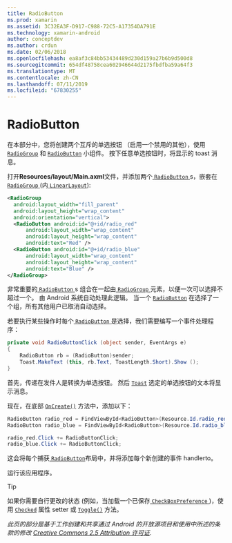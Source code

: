 ```yaml
---
title: RadioButton
ms.prod: xamarin
ms.assetid: 3C32EA3F-D917-C988-72C5-A17354DA791E
ms.technology: xamarin-android
author: conceptdev
ms.author: crdun
ms.date: 02/06/2018
ms.openlocfilehash: ea8af3c84bb53434489d230d159a27b6b9d500d8
ms.sourcegitcommit: 654df48758cea602946644d2175fbdfba59a64f3
ms.translationtype: MT
ms.contentlocale: zh-CN
ms.lasthandoff: 07/11/2019
ms.locfileid: "67830255"
---
```

# <a name="radiobutton"></a>RadioButton

在本部分中，您将创建两个互斥的单选按钮 （启用一个禁用的其他），使用 [`RadioGroup`](https://developer.xamarin.com/api/type/Android.Widget.RadioGroup/)
和 [`RadioButton`](https://developer.xamarin.com/api/type/Android.Widget.RadioButton/)
小组件。 按下任意单选按钮时，将显示的 toast 消息。


打开**Resources/layout/Main.axml**文件，并添加两个[ `RadioButton` ](https://developer.xamarin.com/api/type/Android.Widget.RadioButton/)s，嵌套在[ `RadioGroup` ](https://developer.xamarin.com/api/type/Android.Widget.RadioGroup/) (内[ `LinearLayout`](https://developer.xamarin.com/api/type/Android.Widget.LinearLayout/)):

```xml
<RadioGroup
  android:layout_width="fill_parent"
  android:layout_height="wrap_content"
  android:orientation="vertical">
  <RadioButton android:id="@+id/radio_red"
      android:layout_width="wrap_content"
      android:layout_height="wrap_content"
      android:text="Red" />
  <RadioButton android:id="@+id/radio_blue"
      android:layout_width="wrap_content"
      android:layout_height="wrap_content"
      android:text="Blue" />
</RadioGroup>
```

非常重要的[ `RadioButton` ](https://developer.xamarin.com/api/type/Android.Widget.RadioButton/)s 组合在一起由[ `RadioGroup` ](https://developer.xamarin.com/api/type/Android.Widget.RadioGroup/)元素，以便一次可以选择不超过一个。 由 Android 系统自动处理此逻辑。 当一个 [`RadioButton`](https://developer.xamarin.com/api/type/Android.Widget.RadioButton/)
在选择了一个组，所有其他用户已取消自动选择。

若要执行某些操作时每个[ `RadioButton` ](https://developer.xamarin.com/api/type/Android.Widget.RadioButton/)是选择，我们需要编写一个事件处理程序：

```csharp
private void RadioButtonClick (object sender, EventArgs e)
{
    RadioButton rb = (RadioButton)sender;
    Toast.MakeText (this, rb.Text, ToastLength.Short).Show ();
}
```

首先，传递在发件人是转换为单选按钮。
然后 [`Toast`](https://developer.xamarin.com/api/type/Android.Widget.Toast/)
选定的单选按钮的文本将显示消息。

现在，在底部 [`OnCreate()`](https://developer.xamarin.com/api/member/Android.App.Activity.OnCreate/p/Android.OS.Bundle/Android.OS.PersistableBundle)
方法中，添加以下：

```csharp
RadioButton radio_red = FindViewById<RadioButton>(Resource.Id.radio_red);
RadioButton radio_blue = FindViewById<RadioButton>(Resource.Id.radio_blue);

radio_red.Click += RadioButtonClick;
radio_blue.Click += RadioButtonClick;
```

这会将每个捕获[ `RadioButton`](https://developer.xamarin.com/api/type/Android.Widget.RadioButton/)布局中，并将添加每个新创建的事件 handlerto。

运行该应用程序。

> [!TIP]
> 如果你需要自行更改的状态 (例如，当加载一个已保存[ `CheckBoxPreference` ](https://developer.xamarin.com/api/type/Android.Preferences.CheckBoxPreference/))，使用 [`Checked`](https://developer.xamarin.com/api/property/Android.Widget.CompoundButton.Checked/)
> 属性 setter 或 [`Toggle()`](https://developer.xamarin.com/api/member/Android.Widget.CompoundButton.Toggle/)
> 方法。

*此页的部分是基于工作创建和共享通过 Android 的开放源项目和使用中所述的条款的修改*
[*Creative Commons 2.5 Attribution 许可证*](http://creativecommons.org/licenses/by/2.5/). 
